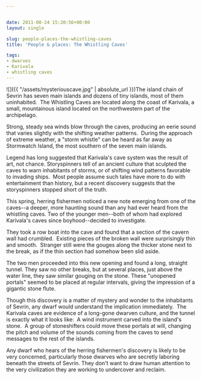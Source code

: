 ```yaml
---


date: 2011-08-24 15:20:56+00:00
layout: single

slug: people-places-the-whistling-caves
title: 'People & places: The Whistling Caves'

tags:
- dwarves
- Karivala
- whistling caves
---
```


![]({{ "/assets/mysteriouscave.jpg" | absolute_url }})The island chain of Sevrin has seven main islands and dozens of tiny islands, most of them uninhabited.  The Whistling Caves are located along the coast of Karivala, a small, mountainous island located on the northwestern part of the archipelago.

Strong, steady sea winds blow through the caves, producing an eerie sound that varies slightly with the shifting weather patterns.  During the approach of extreme weather, a "storm whistle" can be heard as far away as Stormwatch Island, the most southern of the seven main islands.

Legend has long suggested that Karivala's cave system was the result of art, not chance. Storyspinners tell of an ancient culture that sculpted the caves to warn inhabitants of storms, or of shifting wind patterns favorable to invading ships.  Most people assume such tales have more to do with entertainment than history, but a recent discovery suggests that the storyspinners stopped short of the truth.

This spring, herring fishermen noticed a new note emerging from one of the caves--a deeper, more haunting sound than any had ever heard from the whistling caves. Two of the younger men--both of whom had explored Karivala's caves since boyhood--decided to investigate.

They took a row boat into the cave and found that a section of the cavern wall had crumbled.  Existing pieces of the broken wall were surprisingly thin and smooth.  Stranger still were the gouges along the thicker stone next to the break, as if the thin section had somehow been slid aside.

The two men proceeded into this new opening and found a long, straight tunnel. They saw no other breaks, but at several places, just above the water line, they saw similar gouging on the stone. These "unopened portals" seemed to be placed at regular intervals, giving the impression of a gigantic stone flute.

Though this discovery is a matter of mystery and wonder to the inhabitants of Sevrin, any dwarf would understand the implication immediately.  The Karivala caves are evidence of a long-gone dwarven culture, and the tunnel is exactly what it looks like:  A wind instrument carved into the island's stone.  A group of stoneshifters could move these portals at will, changing the pitch and volume of the sounds coming from the caves to send messages to the rest of the islands.

Any dwarf who hears of the herring fishermen's discovery is likely to be very concerned, particularly those dwarves who are secretly laboring beneath the streets of Sevrin. They don't want to draw human attention to the very civilization they are working to undercover and reclaim.
